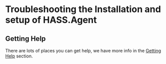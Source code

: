 # Troubleshooting the Installation and setup of HASS.Agent

## Getting Help

There are lots of places you can get help, we have more info in the [Getting Help](../getting-help.md) section.
